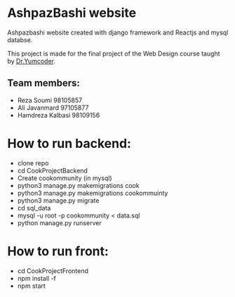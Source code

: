 # AshpazBashi website
Ashpazbashi website created with django framework and Reactjs and mysql databse.

This project is made for the final project of the Web Design course taught by [Dr.Yumcoder](https://github.com/YumcoderCom).

## Team members:
- Reza Soumi 98105857
- Ali Javanmard 97105877
- Hamdreza Kalbasi 98109156

# How to run backend:

- clone repo
- cd CookProjectBackend
- Create cookommunity (in mysql)
- python3 manage.py makemigrations cook
- python3 manage.py makemigrations cookommuinty
- python3 manage.py migrate
- cd sql_data
- mysql -u root -p cookommunity < data.sql
- python manage.py runserver

# How to run front:

- cd CookProjectFrontend
- npm install -f
- npm start
